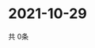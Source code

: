 # 2021-10-29
  共 0条

  <!-- BEGIN -->
  <!-- 最后更新时间Fri Oct 29 2021 12:06:48 GMT+0000 (Coordinated Universal Time) -->
  
  <!-- END -->
  
  